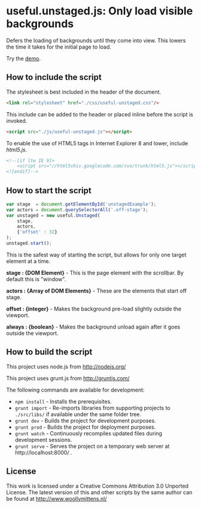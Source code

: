 # useful.unstaged.js: Only load visible backgrounds

Defers the loading of backgrounds until they come into view. This lowers the time it takes for the initial page to load.

Try the <a href="http://www.woollymittens.nl/useful/default.php?url=useful-unstaged">demo</a>.

## How to include the script

The stylesheet is best included in the header of the document.

```html
<link rel="stylesheet" href="./css/useful-unstaged.css"/>
```

This include can be added to the header or placed inline before the script is invoked.

```html
<script src="./js/useful-unstaged.js"></script>
```

To enable the use of HTML5 tags in Internet Explorer 8 and lower, include *html5.js*.

```html
<!--[if lte IE 9]>
	<script src="//html5shiv.googlecode.com/svn/trunk/html5.js"></script>
<![endif]-->
```

## How to start the script

```javascript
var stage  = document.getElementById('unstagedExample');
var actors = document.querySelectorAll('.off-stage');
var unstaged = new useful.Unstaged(
	stage,
	actors,
	{'offset' : 32}
);
unstaged.start();
```

This is the safest way of starting the script, but allows for only one target element at a time.

**stage : {DOM Element}** - This is the page element with the scrollbar. By default this is "window".

**actors : {Array of DOM Elements}** - These are the elements that start off stage.

**offset : {integer}** - Makes the background pre-load slightly outside the viewport.

**always : {boolean}** - Makes the background unload again after it goes outside the viewport.

## How to build the script

This project uses node.js from http://nodejs.org/

This project uses grunt.js from http://gruntjs.com/

The following commands are available for development:
+ `npm install` - Installs the prerequisites.
+ `grunt import` - Re-imports libraries from supporting projects to `./src/libs/` if available under the same folder tree.
+ `grunt dev` - Builds the project for development purposes.
+ `grunt prod` - Builds the project for deployment purposes.
+ `grunt watch` - Continuously recompiles updated files during development sessions.
+ `grunt serve` - Serves the project on a temporary web server at http://localhost:8000/ .

## License

This work is licensed under a Creative Commons Attribution 3.0 Unported License. The latest version of this and other scripts by the same author can be found at http://www.woollymittens.nl/
